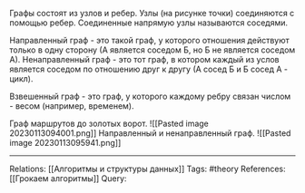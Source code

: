 Графы состоят из узлов и ребер. Узлы (на рисунке точки) соединяются с помощью ребер. Соединенные напрямую узлы называются соседями. 

Направленный граф - это такой граф, у которого отношения действуют только в одну сторону (А является соседом Б, но Б не является соседом А). 
Ненаправленный граф - это тот граф, в котором каждый из услов является соседом по отношению друг к другу (А сосед Б и Б сосед А - цикл). 

Взвешенный граф - это граф, у которого каждому ребру связан числом - весом (например, временем). 

Граф маршрутов до золотых ворот. 
![[Pasted image 20230113094001.png]]
Направленный и ненаправленный граф. 
![[Pasted image 20230113095941.png]]

___
Relations: [[Алгоритмы и структуры данных]] 
Tags: #theory 
References: [[Грокаем алгоритмы]] 
Query: 
